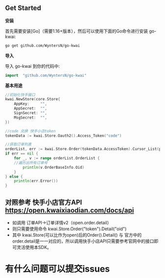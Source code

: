 <!--
 * @Descripttion: 
 * @version: 
 * @Author: Wynters
 * @Date: 2022-12-25 17:18:48
 * @LastEditTime: 2022-12-28 15:59:54
 * @FilePath: \Public_GoKwai\README.md
-->
## <a name="Get-Started">Get Started</a>

**安装**

首先需要安装[Go]（需要1.16+版本），然后可以使用下面的Go命令进行安装 go-kwai:
``` sh
go get github.com/WyntersN/go-kwai
```

**导入**

导入 go-kwai 到你的代码中:

```go
import  "github.com/WyntersN/go-kwai"
```

**基本用途**

```go
//初始化快手接口
kwai.NewStore(core.Store{
	AppKey:     "",
	AppSecret:  "",
	SignSecret: "",
	MsgSecret:  "",
})

//code 兑换 快手小店token
tokenData := kwai.Store.Oauth2().Access_Token("code")

//获取订单列表
orderList, err := kwai.Store.Order(tokenData.AccessToken).Cursor_List(parameter.Order_CursorList{})
if err == nil {
	for _, v := range orderList.OrderList {
	//遍历出所有订单号
		println(v.OrderBaseInfo.Oid)
	}
} else {
	println(err.Error())
}
```
## 对照参考 快手小店官方API https://open.kwaixiaodian.com/docs/api

* 如调用 订单API->订单详情v2（open.order.detail）
* 则只需要使用命令 kwai.Store.Order("token").Detail("oid")
* 其中 kwai.Store(可以比作为open)后的Order().Detail() 与 官方中的order.detail是一一对应的，所以调用快手小店API只需要参考官网中的接口即可灵活使用本SDK。

# 有什么问题可以提交issues
